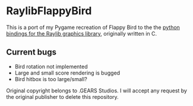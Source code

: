 # RaylibFlappyBird

This is a port of my Pygame recreation of Flappy Bird to the the [python bindings for the Raylib graphics library,](https://github.com/electronstudio/raylib-python-cffi) originally written in C.

## Current bugs

- Bird rotation not implemented
- Large and small score rendering is bugged
- Bird hitbox is too large/small?

Original copyright belongs to .GEARS Studios. I will accept any request by the original publisher to delete this repository.
